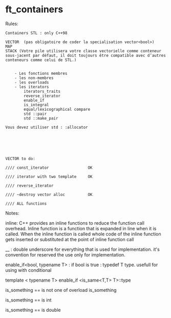 # ft_containers


Rules:

	Containers STL : only C++98

	VECTOR  (pas obligatoire de coder la specialisation vector<bool>)
	MAP
	STACK (Votre pile utilisera votre classe vectorielle comme conteneur sous-jacent par défaut, il doit toujours être compatible avec d’autres conteneurs comme celui de STL.)


		- Les fonctions membres
		- les non-membres 
		- les overloads
		- les iterators
			iterators_traits
			reverse_iterator
			enable_if
			is_integral
			equal/lexicographical compare
			std ::pair
			std ::make_pair

	Vous devez utiliser std : :allocator






	VECTOR to do:

	//// const_iterator					OK

	//// iterator with two template		OK

	//// reverse_iterator

	//// ~destroy vector alloc			OK

	//// ALL functions


Notes: 

inline: C++ provides an inline functions to reduce the function call overhead. Inline function is a function that is expanded in line when it is called. When the inline function is called whole code of the inline function gets inserted or substituted at the point of inline function call


__ : double underscore for everything that is used for implementation.
	it's convention for reserved the use only for implementation.


enable_if<bool, typename T> : 
	if bool is true : typedef T type.
	usefull for using with conditional

template < typename T>
enable_if <is_same<T,T> T>::type



is_something<T>
== is not one of overload is_something

is_something<int>
== is int

is_something<double>
== is double